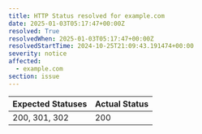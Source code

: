 ```yaml
---
title: HTTP Status resolved for example.com
date: 2025-01-03T05:17:47+00:00Z
resolved: True
resolvedWhen: 2025-01-03T05:17:47+00:00Z
resolvedStartTime: 2024-10-25T21:09:43.191474+00:00
severity: notice
affected:
  - example.com
section: issue
---
```


| Expected Statuses | Actual Status  |
|-------------------|----------------|
| 200, 301, 302 | 200 |
